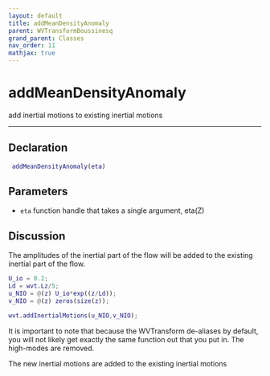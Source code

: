 ```yaml
---
layout: default
title: addMeanDensityAnomaly
parent: WVTransformBoussinesq
grand_parent: Classes
nav_order: 11
mathjax: true
---
```


#  addMeanDensityAnomaly

add inertial motions to existing inertial motions


---

## Declaration
```matlab
 addMeanDensityAnomaly(eta)
```
## Parameters
+ `eta`  function handle that takes a single argument, eta(Z)

## Discussion

  The amplitudes of the inertial part of the flow will be added
  to the existing inertial part of the flow.
 
  ```matlab
  U_io = 0.2;
  Ld = wvt.Lz/5;
  u_NIO = @(z) U_io*exp((z/Ld));
  v_NIO = @(z) zeros(size(z));
 
  wvt.addInertialMotions(u_NIO,v_NIO);
  ```
 
  It is important to note that because the WVTransform
  de-aliases by default, you will not likely get exactly the
  same function out that you put in. The high-modes are
  removed.
 
  The new inertial motions are added to the existing inertial motions
      
